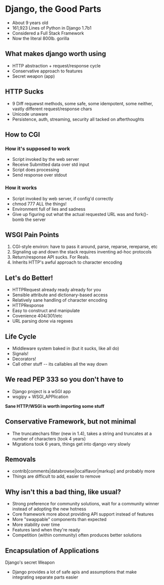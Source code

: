 # Django, the Good Parts #

*  About 9 years old
*  161,923 Lines of Python in Django 1.7b1
*  Considered a Full Stack Framework
*  Now the literal 800lb. gorilla

## What makes django worth using ##

*  HTTP abstraction + request/response cycle
*  Conservative approach to features
*  Secret weapon (app)

## HTTP Sucks ##

*  9 Diff requewst methods, some safe, some idempotent, some neither, vastly
   different request/response chars
*  Unicode unaware
*  Persistence, auth, streaming, security all tacked on afterthoughts

## How to CGI ##

### How it's supposed to work ###

*  Script invoked by the web server
*  Receive Submitted data over std input
*  Script does processing
*  Send response over stdout

### How it works ###

*  Script invoked by web server, if config'd correctly
*  chmod 777 ALL the things!
*  Environment full of lies and sadness
*  Give up figuring out what the actual requested URL was and fork()-bomb the
   server

## WSGI Pain Points ##

1.  CGI-style environ: have to pass it around, parse, reparse, rereparse, etc
1.  Signaling up and down the stack requires inventing ad-hoc protocols
1.  Return/response API sucks. For Reals.
1.  Inherits HTTP's awful approach to character encoding

## Let's do Better! ##

*  HTTPRequest already ready already for you
*  Sensible attribute and dictionary-based access
*  Relatively sane handling of character encoding
*  HTTPResponse
*  Easy to construct and manipulate
*  Covenience 404/301/etc
*  URL parsing done via regexes

## Life Cycle ##

*  Middleware system baked in (but it sucks, like all do)
*  Signals!
*  Decorators!
*  Call other stuff -- its callables all the way down

## We read PEP 333 so you don't have to ##

*  Django project is a wSGI app
*  wsgipy + WSGI_APPlication

__Sane HTTP/WSGI is worth importing some stuff__

## Conservative Framework, but not minimal ##

*  The truncatechars filter (new in 1.4), takes a string and truncates at a number
   of characters (took 4 years)
*  Migrations took 6 years, things get into django very slowly

## Removals ##

*  contrib[comments|databrowse|localflavor|markup] and probably more
*  Things are difficult to add, easier to remove

## Why isn't this a bad thing, like usual? ##

*  Strong preference for community solutions, wait for a community winner
   instead of adopting the new hotness
*  Core framework more about providing API support instead of features
*  More "swappable" components than expected
*  More stability over time
*  Features land when they're ready
*  Competition (within community) often produces better solutions

## Encapsulation of Applications ##

Django's secret Weapon

*  Django provides a lot of safe apis and assumptions that make integrating
   separate parts easier

